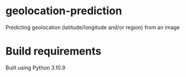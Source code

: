 # geolocation-prediction
Predicting geolocation (latitude/longitude and/or region) from an image

# Build requirements
Built using Python 3.10.9